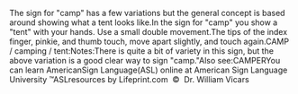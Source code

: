 The sign for "camp" has a few variations but the 
			general concept is based around showing what a tent looks like.In the sign for "camp" you show a "tent" with your hands. Use a small double movement.The tips of the index finger, pinkie, and thumb touch, move 
  apart slightly, and touch again.CAMP / camping / tent:Notes:There is quite a bit of variety in this sign, but the above variation is a 
  			good clear way to sign "camp."Also see:CAMPERYou can learn 
		AmericanSign 
		Language(ASL) online at American Sign Language University ™ASLresources by Lifeprint.com  ©  Dr. William Vicars